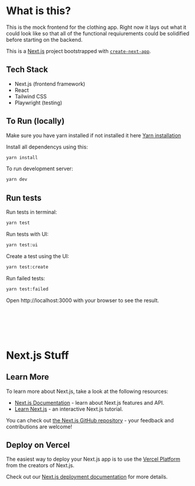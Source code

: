 # What is this?

This is the mock frontend for the clothing app. Right now it lays out what it could look like so that all of the functional requiurements could be solidified before starting on the backend.

This is a [Next.js](https://nextjs.org) project bootstrapped with [`create-next-app`](https://nextjs.org/docs/app/api-reference/cli/create-next-app).

## Tech Stack

- Next.js (frontend framework)
- React
- Tailwind CSS
- Playwright (testing)

## To Run (locally)

Make sure you have yarn installed if not installed it here [Yarn installation](https://classic.yarnpkg.com/en/docs/install)

Install all dependencys using this:

```bash
yarn install
```

To run development server:

```bash
yarn dev
```

## Run tests

Run tests in terminal:

```bash
yarn test
```

Run tests with UI:

```bash
yarn test:ui
```

Create a test using the UI:

```bash
yarn test:create
```

Run failed tests:

```bash
yarn test:failed
```

Open http://localhost:3000 with your browser to see the result.
<br></br>
<br></br>
<br></br>

# Next.js Stuff

## Learn More

To learn more about Next.js, take a look at the following resources:

- [Next.js Documentation](https://nextjs.org/docs) - learn about Next.js features and API.
- [Learn Next.js](https://nextjs.org/learn) - an interactive Next.js tutorial.

You can check out [the Next.js GitHub repository](https://github.com/vercel/next.js) - your feedback and contributions are welcome!

## Deploy on Vercel

The easiest way to deploy your Next.js app is to use the [Vercel Platform](https://vercel.com/new?utm_medium=default-template&filter=next.js&utm_source=create-next-app&utm_campaign=create-next-app-readme) from the creators of Next.js.

Check out our [Next.js deployment documentation](https://nextjs.org/docs/app/building-your-application/deploying) for more details.
